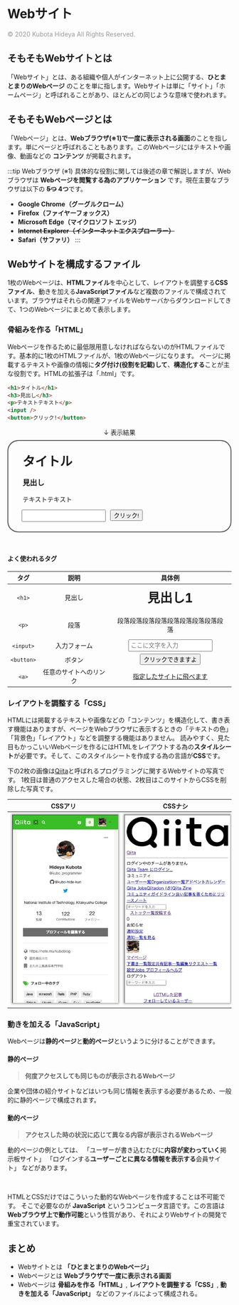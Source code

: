 # Webサイト
<p style="margin-top:6px !important;color: #999">© 2020 Kubota Hideya All Rights Reserved. </p>

## そもそもWebサイトとは
「Webサイト」とは、ある組織や個人がインターネット上に公開する、**ひとまとまりのWebページ** のことを単に指します。Webサイトは単に「サイト」「ホームページ」と呼ばれることがあり、ほとんどの同じような意味で使われます。

## そもそもWebページとは
「Webページ」とは、**Webブラウザ(※1)で一度に表示される画面**のことを指します。単にページと呼ばれることもあります。このWebページにはテキストや画像、動画などの **コンテンツ** が掲載されます。

:::tip Webブラウザ (※1)
具体的な役割に関しては後述の章で解説しますが、Webブラウザは **Webページを閲覧する為のアプリケーション** です。現在主要なブラウザは以下の **~~5つ~~ 4つ**です。
- **Google Chrome（グーグルクローム）**
- **Firefox（ファイヤーフォックス）**
- **Microsoft Edge（マイクロソフト エッジ）**
- **~~Internet Explorer（インターネットエクスプローラー）~~**
- **Safari（サファリ）**
:::

## Webサイトを構成するファイル
1枚のWebページは、**HTMLファイル**を中心として、レイアウトを調整する**CSSファイル**、動きを加える**JavaScriptファイル**など複数のファイルで構成されています。ブラウザはそれらの関連ファイルをWebサーバからダウンロードしてきて、1つのWebページにまとめて表示します。

### 骨組みを作る「HTML」
Webページを作るために最低限用意しなければならないのがHTMLファイルです。基本的に1枚のHTMLファイルが、1枚のWebページになります。
ページに掲載するテキストや画像の情報に**タグ付け(役割を記載)して**、**構造化する**ことが主な役割です。HTMLの拡張子は「.html」です。

``` html
<h1>タイトル</h1>
<h3>見出し</h3>
<p>テキストテキスト</p>
<input />
<button>クリック!</button>
```

<center style="margin:8px 0;">↓ 表示結果</center>
<div style="border:2px groove #888;border-radius: 24px;padding: 16px 24px;margin-bottom:48px;">
  <h1 style="margin:4px !important;padding:4px !important;">タイトル</h1>
  <h3 style="margin:8px 4px !important;padding:4px !important;">見出し</h3>
  <p style="margin:4px !important;padding:4px">テキストテキスト</p>
  <input style="margin:6px;padding:4px;"/>
  <button style="cursor: pointer;">クリック!</button>
</div>

#### よく使われるタグ
タグ | 説明 | 具体例
:--: | :--: | :--:
`<h1>` | 見出し | <h1 style="margin:4px !important;padding:4px !important;">見出し1</h1>
`<p>` | 段落 | <p style="margin:4px !important;padding:4px">段落段落段落段落段落段落段落段落段落</p>
`<input>` | 入力フォーム | <input placeholder="ここに文字を入力" style="padding:4px;"></input>
`<button>` | ボタン | <button style="cursor: pointer">クリックできますよ</button>
`<a>`  | 任意のサイトへのリンク | <a href="#">指定したサイトに飛べます</a>


### レイアウトを調整する「CSS」
HTMLには掲載するテキストや画像などの「コンテンツ」を構造化して、書き表す機能はありますが、ページをWebブラウザに表示するときの「テキストの色」「背景色」「レイアウト」などを調整する機能はありません。
読みやすく、見た目もかっこいいWebページを作るにはHTMLをレイアウトする為の**スタイルシート**が必要です。そして、このスタイルシートを作成する為の言語が**CSS**です。

下の2枚の画像は[Qiita](https://qiita.com/kubo_programmer)と呼ばれるプログラミングに関するWebサイトの写真です。
1枚目は普通のアクセスした場合の状態、2枚目はこのサイトからCSSを削除した写真です。

CSSアリ | CSSナシ
:--: | :--:
<img src="./.vuepress/public/css_exist.jpg" width="250" style="box-shadow: 0 0 4px 2px rgba(0,0,0,0.35);margin:4px;" /> | <img src="./.vuepress/public/css_none.jpg" width="250" style="box-shadow: 0 0 4px 2px rgba(0,0,0,0.35);margin:4px;"/>

### 動きを加える「JavaScript」
Webページは**静的ページ**と**動的ページ**というように分けることができます。

#### 静的ページ
> **何度アクセスしても同じものが表示されるWebページ**

企業や団体の紹介サイトなどはいつも同じ情報を表示する必要があるため、一般的に静的ページで構成されます。

#### 動的ページ
> **アクセスした時の状況に応じて異なる内容が表示されるWebページ**

動的ページの例としては、
「ユーザーが書き込むたびに**内容が変わっていく**掲示板サイト」
「ログインする**ユーザーごとに異なる情報を表示する**会員サイト」
などがあります。

<br>

HTMLとCSSだけではこういった動的なWebページを作成することは不可能です。
そこで必要なのが **JavaScript** というコンピュータ言語です。この言語は**Webブラウザ上で動作可能**という性質があり、それによりWebサイトの開発で重宝されています。

## まとめ

- Webサイトとは **「ひとまとまりのWebページ」**
- Webページとは **Webブラウザで一度に表示される画面**
- Webページは **骨組みを作る「HTML」**, **レイアウトを調整する「CSS」**, **動きを加える「JavaScript」** などのファイルによって構成される。